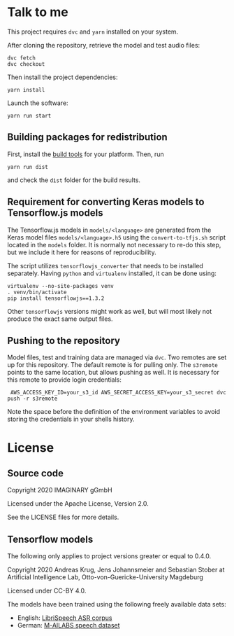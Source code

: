 # Talk to me

This project requires `dvc` and `yarn` installed on your system.

After cloning the repository, retrieve the model and test audio files:
```
dvc fetch
dvc checkout
```

Then install the project dependencies:
```
yarn install
```

Launch the software:
```
yarn run start
```

## Building packages for redistribution

First, install the [build tools](https://www.electron.build/multi-platform-build) for your platform. Then, run
```
yarn run dist
```
and check the `dist` folder for the build results.

## Requirement for converting Keras models to Tensorflow.js models

The Tensorflow.js models in `models/<language>`  are generated from the Keras model files `models/<language>.h5` using
the `convert-to-tfjs.sh` script located in the `models` folder. It is normally not necessary to re-do this step, but we
include it here for reasons of reproducibility.
 
The script utilizes `tensorflowjs_converter` that needs to be installed separately.
Having `python` and `virtualenv` installed, it can be done using:
```
virtualenv --no-site-packages venv
. venv/bin/activate
pip install tensorflowjs==1.3.2
```
Other `tensorflowjs` versions might work as well, but will most likely not produce the exact same output files.

## Pushing to the repository

Model files, test and training data are managed via `dvc`. Two remotes are set up for this repository.
The default remote is for pulling only. The `s3remote` points to the same location, but allows pushing as well.
It is necessary for this remote to provide login credentials:
```
 AWS_ACCESS_KEY_ID=your_s3_id AWS_SECRET_ACCESS_KEY=your_s3_secret dvc push -r s3remote
```
Note the space before the definition of the environment variables to avoid storing the credentials in your shells history.

# License

## Source code

Copyright 2020 IMAGINARY gGmbH

Licensed under the Apache License, Version 2.0.

See the LICENSE files for more details.

## Tensorflow models

The following only applies to project versions greater or equal to 0.4.0.

Copyright 2020 Andreas Krug, Jens Johannsmeier and Sebastian Stober at Artificial Intelligence Lab, Otto-von-Guericke-University Magdeburg

Licensed under CC-BY 4.0.

The models have been trained using the following freely available data sets:

 - English: [LibriSpeech ASR corpus](https://www.openslr.org/12/)
 - German: [M-AILABS speech dataset](https://www.caito.de/2019/01/the-m-ailabs-speech-dataset/)
 